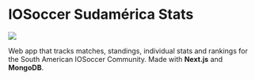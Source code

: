 # IOSoccer Sudamérica Stats

![](https://iosoccer-sa.bid/logo-iossa.png)

Web app that tracks matches, standings, individual stats and rankings for the South American IOSoccer Community. Made with **Next.js** and **MongoDB**.
